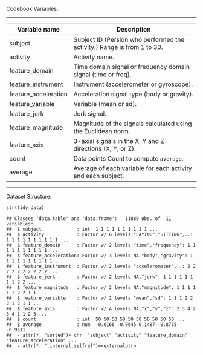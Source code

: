Codebook Variables:

----------------------------------------------------------------------------------------------------------------------
| Variable name        | Description                                                                                 |
|----------------------|----------------------------------------------------------------------------------------------
|subject               | Subject ID (Persion who performed the activity.) Range is from 1 to 30.                     |
|activity              | Activity name.                                                                              |
|feature_domain        | Time domain signal or frequency domain signal (time or freq).                               |
|feature_instrument    | Instrument (accelerometer or gyroscope).                                                    |
|feature_acceleration  | Acceleration signal type (body or gravity).                                                 |
|feature_variable      | Variable (mean or sd).                                                                      |
|feature_jerk          | Jerk signal.                                                                                |
|feature_magnitude     | Magnitude of the signals calculated using the Euclidean norm.                               |
|feature_axis          | 3-axial signals in the X, Y and Z directions (X, Y, or Z).                                  |
|count                 | Data points Count to compute `average`.                                                     |
|average               | Average of each variable for each activity and each subject.                                |
----------------------------------------------------------------------------------------------------------------------

Dataset Structure:
  

```r
str(tidy_data)
```

```
## Classes 'data.table' and 'data.frame':	11880 obs. of  11 variables:
##  $ subject             : int  1 1 1 1 1 1 1 1 1 1 ...
##  $ activity            : Factor w/ 6 levels "LAYING","SITTING",..: 1 1 1 1 1 1 1 1 1 1 ...
##  $ feature_domain      : Factor w/ 2 levels "time","frequency": 1 1 1 1 1 1 1 1 1 1 ...
##  $ feature_acceleration: Factor w/ 3 levels NA,"body","gravity": 1 1 1 1 1 1 1 1 1 1 ...
##  $ feature_instrument  : Factor w/ 2 levels "accelerometer",..: 2 2 2 2 2 2 2 2 2 2 ...
##  $ feature_jerk        : Factor w/ 2 levels NA,"jerk": 1 1 1 1 1 1 1 1 2 2 ...
##  $ feature_magnitude   : Factor w/ 2 levels NA,"magnitude": 1 1 1 1 1 1 2 2 1 1 ...
##  $ feature_variable    : Factor w/ 2 levels "mean","sd": 1 1 1 2 2 2 1 2 1 1 ...
##  $ feature_axis        : Factor w/ 4 levels NA,"x","y","z": 2 3 4 2 3 4 1 1 2 3 ...
##  $ count               : int  50 50 50 50 50 50 50 50 50 50 ...
##  $ average             : num  -0.0166 -0.0645 0.1487 -0.8735 -0.9511 ...
##  - attr(*, "sorted")= chr  "subject" "activity" "feature_domain" "feature_acceleration" ...
##  - attr(*, ".internal.selfref")=<externalptr>
```
